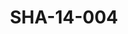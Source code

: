 ---
pid: SHA-14-004
title: SHA-14-004
language: 'en '
collection: Sharhabil Ahmed
original_label: 
rights: Sharhabil Ahmed
location_of_original: Sharhabil Ahmed
photographer_or_studio: 
scanned_from: photograph 7.2 by 10.4
_date: '1965'
location: Tunisia
description: Sharhabil Ahmed and his band
additional_notes: 
permission_display: 'yes'
on_server: 'no'
on_website: 'no'
permalink: "/archive/en/sha-14-004.html"
layout: photo-page
---